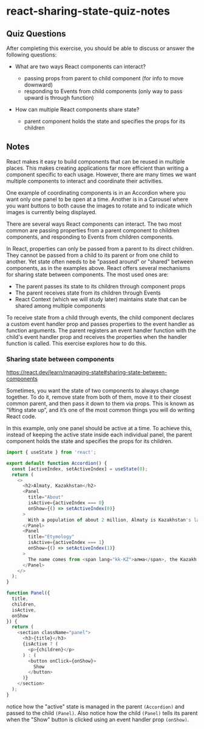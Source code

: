 # react-sharing-state-quiz-notes

## Quiz Questions

After completing this exercise, you should be able to discuss or answer the following questions:

- What are two ways React components can interact?

  - passing props from parent to child component (for info to move downward)
  - responding to Events from child components (only way to pass upward is through function)

- How can multiple React components share state?
  - parent component holds the state and specifies the props for its children

## Notes

React makes it easy to build components that can be reused in multiple places. This makes creating applications far more efficient than writing a component specific to each usage. However, there are many times we want multiple components to interact and coordinate their activities.

One example of coordinating components is in an Accordion where you want only one panel to be open at a time. Another is in a Carousel where you want buttons to both cause the images to rotate and to indicate which images is currently being displayed.

There are several ways React components can interact. The two most common are passing properties from a parent component to children components, and responding to Events from children components.

In React, properties can only be passed from a parent to its direct children. They cannot be passed from a child to its parent or from one child to another. Yet state often needs to be "passed around" or "shared" between components, as in the examples above. React offers several mechanisms for sharing state between components. The most used ones are:

- The parent passes its state to its children through component props
- The parent receives state from its children through Events
- React Context (which we will study later) maintains state that can be shared among multiple components

To receive state from a child through events, the child component declares a custom event handler prop and passes properties to the event handler as function arguments. The parent registers an event handler function with the child's event handler prop and receives the properties when the handler function is called. This exercise explores how to do this.

### Sharing state between components

https://react.dev/learn/managing-state#sharing-state-between-components

Sometimes, you want the state of two components to always change together. To do it, remove state from both of them, move it to their closest common parent, and then pass it down to them via props. This is known as “lifting state up”, and it’s one of the most common things you will do writing React code.

In this example, only one panel should be active at a time. To achieve this, instead of keeping the active state inside each individual panel, the parent component holds the state and specifies the props for its children.

```JavaScript
import { useState } from 'react';

export default function Accordion() {
  const [activeIndex, setActiveIndex] = useState(0);
  return (
    <>
      <h2>Almaty, Kazakhstan</h2>
      <Panel
        title="About"
        isActive={activeIndex === 0}
        onShow={() => setActiveIndex(0)}
      >
        With a population of about 2 million, Almaty is Kazakhstan's largest city. From 1929 to 1997, it was its capital city.
      </Panel>
      <Panel
        title="Etymology"
        isActive={activeIndex === 1}
        onShow={() => setActiveIndex(1)}
      >
        The name comes from <span lang="kk-KZ">алма</span>, the Kazakh word for "apple" and is often translated as "full of apples". In fact, the region surrounding Almaty is thought to be the ancestral home of the apple, and the wild <i lang="la">Malus sieversii</i> is considered a likely candidate for the ancestor of the modern domestic apple.
      </Panel>
    </>
  );
}

function Panel({
  title,
  children,
  isActive,
  onShow
}) {
  return (
    <section className="panel">
      <h3>{title}</h3>
      {isActive ? (
        <p>{children}</p>
      ) : (
        <button onClick={onShow}>
          Show
        </button>
      )}
    </section>
  );
}
```

notice how the "active" state is managed in the parent `(Accordion)` and passed to the child `(Panel)`. Also notice how the child `(Panel)` tells its parent when the "Show" button is clicked using an event handler prop `(onShow)`.
